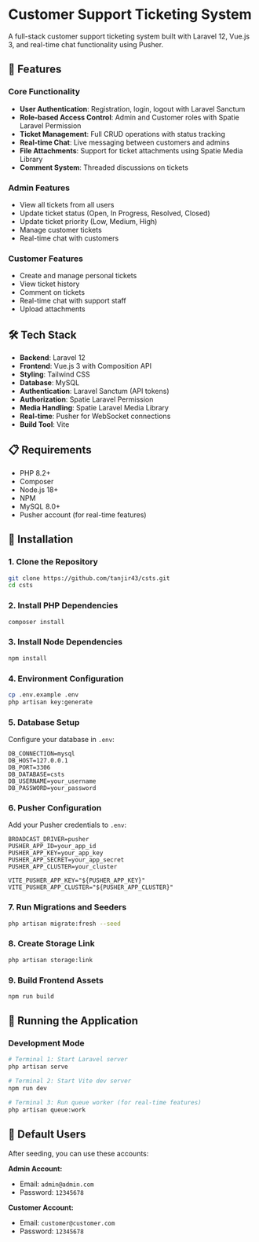 # Customer Support Ticketing System

A full-stack customer support ticketing system built with Laravel 12, Vue.js 3, and real-time chat functionality using Pusher.

## 🚀 Features

### Core Functionality
- **User Authentication**: Registration, login, logout with Laravel Sanctum
- **Role-based Access Control**: Admin and Customer roles with Spatie Laravel Permission
- **Ticket Management**: Full CRUD operations with status tracking
- **Real-time Chat**: Live messaging between customers and admins
- **File Attachments**: Support for ticket attachments using Spatie Media Library
- **Comment System**: Threaded discussions on tickets

### Admin Features
- View all tickets from all users
- Update ticket status (Open, In Progress, Resolved, Closed)
- Update ticket priority (Low, Medium, High)
- Manage customer tickets
- Real-time chat with customers

### Customer Features
- Create and manage personal tickets
- View ticket history
- Comment on tickets
- Real-time chat with support staff
- Upload attachments

## 🛠 Tech Stack

- **Backend**: Laravel 12
- **Frontend**: Vue.js 3 with Composition API
- **Styling**: Tailwind CSS
- **Database**: MySQL
- **Authentication**: Laravel Sanctum (API tokens)
- **Authorization**: Spatie Laravel Permission
- **Media Handling**: Spatie Laravel Media Library
- **Real-time**: Pusher for WebSocket connections
- **Build Tool**: Vite

## 📋 Requirements

- PHP 8.2+
- Composer
- Node.js 18+
- NPM
- MySQL 8.0+
- Pusher account (for real-time features)

## 🔧 Installation

### 1. Clone the Repository
```bash
git clone https://github.com/tanjir43/csts.git
cd csts
```

### 2. Install PHP Dependencies
```bash
composer install
```

### 3. Install Node Dependencies
```bash
npm install
```

### 4. Environment Configuration
```bash
cp .env.example .env
php artisan key:generate
```

### 5. Database Setup
Configure your database in `.env`:
```env
DB_CONNECTION=mysql
DB_HOST=127.0.0.1
DB_PORT=3306
DB_DATABASE=csts
DB_USERNAME=your_username
DB_PASSWORD=your_password
```

### 6. Pusher Configuration
Add your Pusher credentials to `.env`:
```env
BROADCAST_DRIVER=pusher
PUSHER_APP_ID=your_app_id
PUSHER_APP_KEY=your_app_key
PUSHER_APP_SECRET=your_app_secret
PUSHER_APP_CLUSTER=your_cluster

VITE_PUSHER_APP_KEY="${PUSHER_APP_KEY}"
VITE_PUSHER_APP_CLUSTER="${PUSHER_APP_CLUSTER}"
```

### 7. Run Migrations and Seeders
```bash
php artisan migrate:fresh --seed
```

### 8. Create Storage Link
```bash
php artisan storage:link
```

### 9. Build Frontend Assets
```bash
npm run build
```

## 🚀 Running the Application

### Development Mode
```bash
# Terminal 1: Start Laravel server
php artisan serve

# Terminal 2: Start Vite dev server
npm run dev

# Terminal 3: Run queue worker (for real-time features)
php artisan queue:work
```


## 👥 Default Users

After seeding, you can use these accounts:

**Admin Account:**
- Email: `admin@admin.com`
- Password: `12345678`

**Customer Account:**
- Email: `customer@customer.com`
- Password: `12345678`
